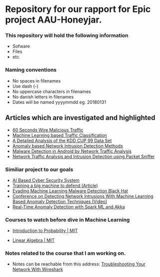 # Repository for our rapport for Epic project AAU-Honeyjar.

### This repository will hold the following information

* Sofware
* Files
* etc.

### Naming conventions
* No spaces in filenames 
* Use dash (-)
* No uppercase characters in filenames
* No danish letters in filenames
* Dates will be named yyyymmdd eg. 20180131

## Articles which are investigated and highlighted

- [60 Seconds Wire Malicious Traffic](research-articles/60%20Seconds%20Wire%20Malicious%20Traffic.pdf)
- [Machine Learning based Traffic Classification](research-articles/Machine%20Learning%20based%20Traffic%20Classification.pdf)
- [A Detailed Analysis of the KDD CUP 99 Data Set](research-articles/A_Detailed_Analysis_of_the_KDD_CUP_99_Da.pdf)     
- [Anomaly based Network Intrusion Detection Methods](research-articles/Anomaly-based-Network-Intrusion-Detection-Methods.pdf)
- [Malware Detection in Android by Network Traffic Analysis](research-articles/Malware%20Detection%20in%20Android%20by%20Network%20Traffic%20Analysis.pdf)
- [Network Traffic Analysis and Intrusion Detection using Packet Sniffer](research-articles/Network-Traffic-Analysis-and-Intrusion-Detection-using-Packet-Sniffer.pdf)


### Similiar project to our goals
- [AI Based Cyber Security System](https://thehackernews.com/2016/04/artificial-intelligence-cyber-security.html)
- [Training a big machine to defend (Article)](https://people.csail.mit.edu/kalyan/AI2_Paper.pdf)
- [Evading Machine Learning Malware Detection  Black Hat](https://www.blackhat.com/docs/us-17/thursday/us-17-Anderson-Bot-Vs-Bot-Evading-Machine-Learning-Malware-Detection-wp.pdf)
- [Conference on Detecting Network Intrusions With Machine Learning Based Anomaly Detection Techniques (Video)](https://youtu.be/c71gt-I8Lik)
- [Real-Time Anomaly Detection with Spark ML and Akka](https://www.youtube.com/watch?v=Aeg5yEBuqgM)

### Courses to watch before dive in Machine Learning

- [Introduction to Probability | MIT ](https://www.edx.org/course/introduction-probability-science-mitx-6-041x-2)

-  [Linear Algebra | MIT](https://ocw.mit.edu/courses/mathematics/18-06-linear-algebra-spring-2010/)

### Notes related to the course that I am working on.

- Notes can be reachable from this address: [Troubleshooting Your Network With Wireshark](https://1drv.ms/f/s!AufrJhaLfGmqg4UrNR49V6wrAgRy8w)
